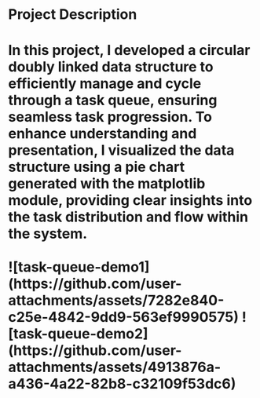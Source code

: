 <h1>Project Description<h1/>
In this project, I developed a circular doubly linked data structure to efficiently manage and cycle through a task queue, ensuring 
seamless task progression. To enhance understanding and presentation, I visualized the data structure using a pie chart generated 
with the matplotlib module, providing clear insights into the task distribution and flow within the system.
<br/><br/>
![task-queue-demo1](https://github.com/user-attachments/assets/7282e840-c25e-4842-9dd9-563ef9990575)
![task-queue-demo2](https://github.com/user-attachments/assets/4913876a-a436-4a22-82b8-c32109f53dc6)
